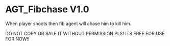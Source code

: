 # AGT_Fibchase V1.0
When player shoots then fib agent will chase him to kill him.


DO NOT COPY OR SALE IT WITHOUT PERMISSION PLS! ITS FREE FOR USE FOR NOW!!
